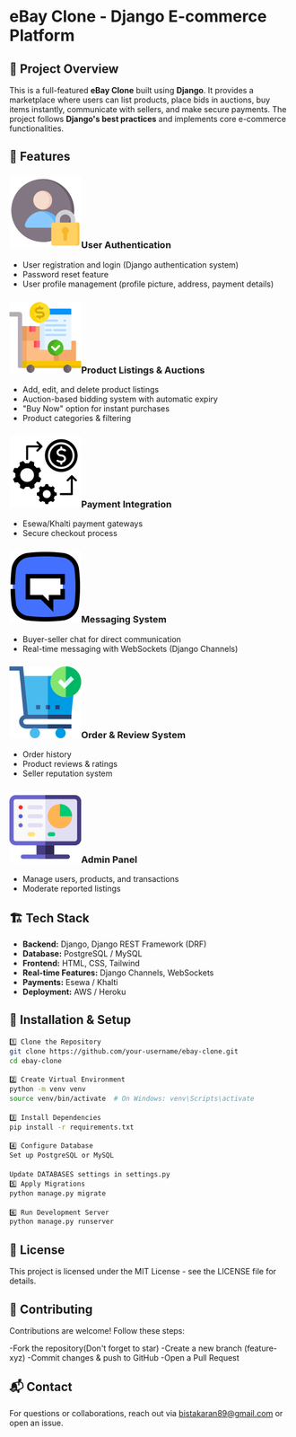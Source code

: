 # eBay Clone - Django E-commerce Platform

## 📌 Project Overview

This is a full-featured **eBay Clone** built using **Django**. It provides a marketplace where users can list products, place bids in auctions, buy items instantly, communicate with sellers, and make secure payments. The project follows **Django's best practices** and implements core e-commerce functionalities.

## 🚀 Features

### ![alt text](images/image-1.png)**User Authentication**

- User registration and login (Django authentication system)
- Password reset feature
- User profile management (profile picture, address, payment details)

### ![alt text](images/image-2.png)**Product Listings & Auctions**

- Add, edit, and delete product listings
- Auction-based bidding system with automatic expiry
- "Buy Now" option for instant purchases
- Product categories & filtering

### ![alt text](images/image-3.png)**Payment Integration**

- Esewa/Khalti payment gateways
- Secure checkout process

### ![alt text](images/image-4.png)**Messaging System**

- Buyer-seller chat for direct communication
- Real-time messaging with WebSockets (Django Channels)

### ![alt text](images/image-5.png)**Order & Review System**

- Order history
- Product reviews & ratings
- Seller reputation system

### ![alt text](images/image-6.png)**Admin Panel**

- Manage users, products, and transactions
- Moderate reported listings

## 🏗️ Tech Stack

- **Backend:** Django, Django REST Framework (DRF)
- **Database:** PostgreSQL / MySQL
- **Frontend:** HTML, CSS, Tailwind
- **Real-time Features:** Django Channels, WebSockets
- **Payments:** Esewa / Khalti
- **Deployment:** AWS / Heroku

## 📂 Installation & Setup

```bash
1️⃣ Clone the Repository
git clone https://github.com/your-username/ebay-clone.git
cd ebay-clone

2️⃣ Create Virtual Environment
python -m venv venv
source venv/bin/activate  # On Windows: venv\Scripts\activate

3️⃣ Install Dependencies
pip install -r requirements.txt

4️⃣ Configure Database
Set up PostgreSQL or MySQL

Update DATABASES settings in settings.py
5️⃣ Apply Migrations
python manage.py migrate

6️⃣ Run Development Server
python manage.py runserver

```

## 📜 License

This project is licensed under the MIT License - see the LICENSE file for details.

## 🎯 Contributing

Contributions are welcome! Follow these steps:

-Fork the repository(Don't forget to star)
-Create a new branch (feature-xyz)
-Commit changes & push to GitHub
-Open a Pull Request

## 📬 Contact

For questions or collaborations, reach out via bistakaran89@gmail.com or open an issue.
